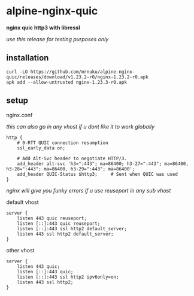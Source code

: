 # alpine-nginx-quic
**nginx quic http3 with libressl**

*use this release for testing purposes only*

## installation

```
curl -LO https://github.com/mrnuku/alpine-nginx-quic/releases/download/v1.23.2-r0/nginx-1.23.2-r0.apk
apk add --allow-untrusted nginx-1.23.3-r0.apk
```

## setup

nginx.conf

*this can also go in any vhost if u dont like it to work globally*

```
http {
    # 0-RTT QUIC connection resumption
    ssl_early_data on;

    # Add Alt-Svc header to negotiate HTTP/3.
    add_header alt-svc 'h3=":443"; ma=86400; h3-27=":443"; ma=86400, h3-28=":443"; ma=86400, h3-29=":443"; ma=86400';
    add_header QUIC-Status $http3;     # Sent when QUIC was used
}
```
*nginx will give you funky errors if u use reuseport in any sub vhost*

default vhost
```
server {
    listen 443 quic reuseport;
    listen [::]:443 quic reuseport;
    listen [::]:443 ssl http2 default_server;
    listen 443 ssl http2 default_server;
}
```

other vhost
```
server {
    listen 443 quic;
    listen [::]:443 quic;
    listen [::]:443 ssl http2 ipv6only=on;
    listen 443 ssl http2;
}
```
